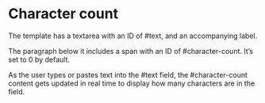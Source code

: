# Character count

The template has a textarea with an ID of #text, and an accompanying label.

The paragraph below it includes a span with an ID of #character-count. It’s set to 0 by default.

As the user types or pastes text into the #text field, the #character-count content gets updated in real time to display how many characters are in the field.
